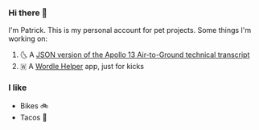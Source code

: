 ### Hi there 👋

I'm Patrick. This is my personal account for pet projects.
Some things I'm working on:

1. 🌜 A [JSON version of the Apollo 13 Air-to-Ground technical transcript](https://github.com/paddyredbeard/apollo-13-json)
2. 🇼  A [Wordle Helper](https://github.com/paddyredbeard/wordle-helper) app, just for kicks

### I like

- Bikes 🚲
- Tacos 🌮

<!--
**paddyredbeard/paddyredbeard** is a ✨ _special_ ✨ repository because its `README.md` (this file) appears on your GitHub profile.

Here are some ideas to get you started:

- 🌱 I’m currently learning ...
- 👯 I’m looking to collaborate on ...
- 🤔 I’m looking for help with ...
- 💬 Ask me about ...
- 😄 Pronouns: ...
-->
